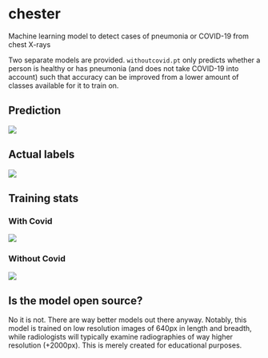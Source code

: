 # chester

Machine learning model to detect cases of pneumonia or COVID-19 from chest X-rays

Two separate models are provided. `withoutcovid.pt` only predicts whether a person is healthy or has pneumonia (and does not take COVID-19 into account) such that accuracy can be improved from a lower amount of classes available for it to train on.

## Prediction
![](assets/withcovid/val_batch1_pred.jpg)
## Actual labels
![](assets/withcovid/val_batch1_labels.jpg)
## Training stats
### With Covid
![](assets/withcovid/results.png)
### Without Covid
![](assets/withoutcovid/results.png)

## Is the model open source?
No it is not. There are way better models out there anyway. Notably, this model is trained on low resolution images of 640px in length and breadth, while radiologists will typically examine radiographies of way higher resolution (+2000px). This is merely created for educational purposes.
